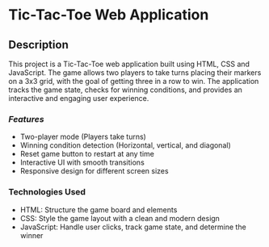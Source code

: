 # **Tic-Tac-Toe Web Application**

## **Description**

This project is a Tic-Tac-Toe web application built using HTML, CSS and JavaScript. The game allows two players to take turns placing their markers on a 3x3 grid, with the goal of getting three in a row to win. The application tracks the game state, checks for winning conditions, and provides an interactive and engaging user experience.

### *Features*

- Two-player mode (Players take turns)
- Winning condition detection (Horizontal, vertical, and diagonal)
- Reset game button to restart at any time
- Interactive UI with smooth transitions
- Responsive design for different screen sizes

### **Technologies Used**

- HTML: Structure the game board and elements
- CSS: Style the game layout with a clean and modern design
- JavaScript: Handle user clicks, track game state, and determine the winner

